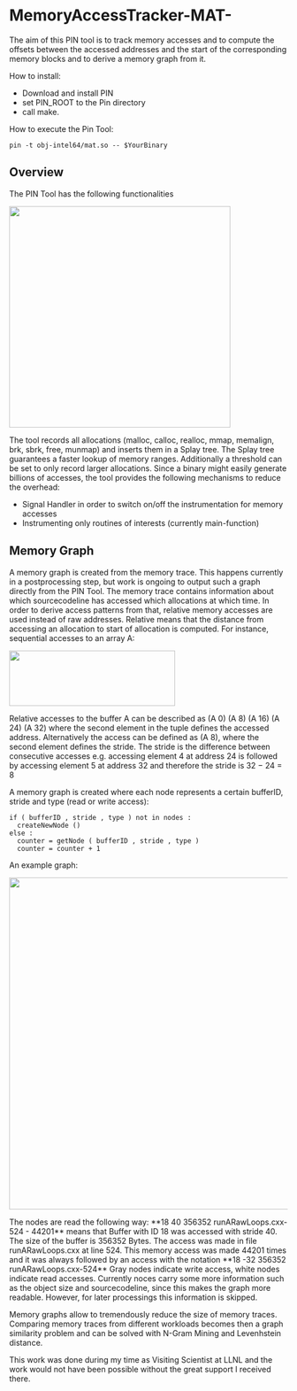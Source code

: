 # MemoryAccessTracker-MAT-
The aim of this PIN tool is to track memory accesses and to compute the offsets between the accessed addresses and the start of the corresponding memory blocks and to derive a memory graph from it. 
	
How to install:
   - Download and install PIN
   - set PIN_ROOT to the Pin directory
   - call make.
   
How to execute the Pin Tool:
```
pin -t obj-intel64/mat.so -- $YourBinary 
```
## Overview

The PIN Tool has the following functionalities
<p>
<img src="https://user-images.githubusercontent.com/12165606/34743024-925c7304-f588-11e7-8ec3-86f09906bfa5.png", width="400" height="400" />
 </p>
 The tool records all allocations (malloc, calloc, realloc, mmap, memalign, brk, sbrk, free, munmap) and inserts them in a Splay tree. The Splay tree guarantees a faster lookup of memory ranges. Additionally a threshold can be set to only record larger allocations. Since a binary might easily generate billions of accesses, the tool provides the following mechanisms to reduce the overhead:
 
   * Signal Handler in order to switch on/off the instrumentation for memory accesses
   * Instrumenting only routines of interests (currently main-function)
   
## Memory Graph
A memory graph is created from the memory trace. This happens currently in a postprocessing step, but work is ongoing to output such a graph directly from the PIN Tool. The memory trace contains information about which sourcecodeline has accessed which allocations at which time. In order to derive access patterns from that, relative memory accesses are used instead of raw addresses. Relative means that the distance from accessing an allocation to start of allocation is computed. For instance, sequential accesses to an array A:
<p>
<img src="https://user-images.githubusercontent.com/12165606/34743931-d3d2f594-f58b-11e7-9dce-ff2a24530674.png", width="300" height="100" />
 </p>
Relative accesses to the buffer A can be described as (A 0) (A 8) (A 16) (A 24) (A 32) where the second element in
the tuple defines the accessed address. Alternatively the access can be defined as (A 8), where the second element defines the stride. The stride is the difference between consecutive accesses e.g. accessing element 4 at address 24 is followed by accessing element 5 at address 32 and therefore the stride is 32 − 24 = 8

A memory graph is created where each node represents a certain bufferID, stride and type (read or write access):
 ```
if ( bufferID , stride , type ) not in nodes :
   createNewNode ()
else :
   counter = getNode ( bufferID , stride , type )
   counter = counter + 1
```
An example graph: 
<p>
<img src="https://user-images.githubusercontent.com/12165606/34743029-94b8a898-f588-11e7-968a-8736f44598fc.png", width="800" height="600" />
 </p>
 The nodes are read the following way: **18 40 356352 runARawLoops.cxx-524 - 44201** means that Buffer with ID 18 was accessed with stride 40. The size of the buffer is 356352 Bytes. The access was made in file runARawLoops.cxx at line 524. This memory access was made 44201 times and it was always followed by an access with the notation **18 -32 356352 runARawLoops.cxx-524** Gray nodes indicate write access, white nodes indicate read accesses. Currently noces carry some more information such as the object size and sourcecodeline, since this makes the graph more readable. However, for later processings this information is skipped.
 
 
Memory graphs allow to tremendously reduce the size of memory traces. Comparing memory traces from different workloads becomes then a graph similarity problem and can be solved with N-Gram Mining and Levenhstein distance. 

This work was done during my time as Visiting Scientist at LLNL and the work would not have been possible without the great support I received there.


